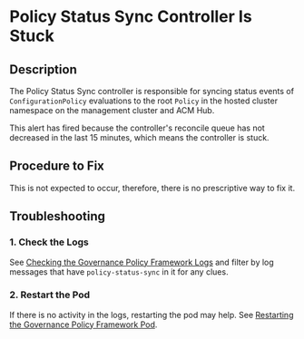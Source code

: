 # Policy Status Sync Controller Is Stuck

## Description

The Policy Status Sync controller is responsible for syncing status events of `ConfigurationPolicy`
evaluations to the root `Policy` in the hosted cluster namespace on the management cluster and ACM
Hub.

This alert has fired because the controller's reconcile queue has not decreased in the last 15
minutes, which means the controller is stuck.

## Procedure to Fix

This is not expected to occur, therefore, there is no prescriptive way to fix it.

## Troubleshooting

### 1. Check the Logs

See
[Checking the Governance Policy Framework Logs](../../common/governance-policy-framework-logs.md)
and filter by log messages that have `policy-status-sync` in it for any clues.

### 2. Restart the Pod

If there is no activity in the logs, restarting the pod may help. See
[Restarting the Governance Policy Framework Pod](../../common/governance-policy-framework-restart.md).
